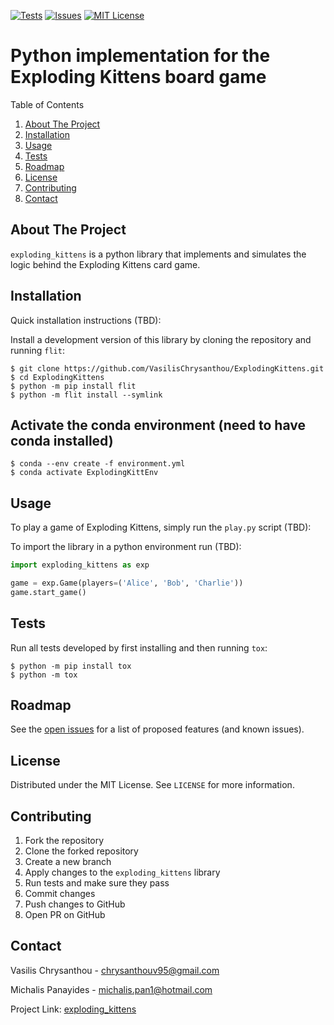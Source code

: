 [![Tests][tests-shield]][tests-url]
[![Issues][issues-shield]][issues-url]
[![MIT License][license-shield]][license-url]

Python implementation for the Exploding Kittens board game
==========================================================


<summary>Table of Contents</summary>
<ol>
  <li><a href="#about-the-project">About The Project</a></li>
  <li><a href="#installation">Installation</a></li>
  <li><a href="#usage">Usage</a></li>
  <li><a href="#tests">Tests</a></li>
  <li><a href="#roadmap">Roadmap</a></li>
  <li><a href="#license">License</a></li>
  <li><a href="#contributing">Contributing</a></li>
  <li><a href="#contact">Contact</a></li>
</ol>



## About The Project
`exploding_kittens` is a python library that implements and simulates the logic behind the Exploding Kittens card game. 


## Installation
Quick installation instructions (TBD):


Install a development version of this library by cloning the repository and running `flit`:
    
    $ git clone https://github.com/VasilisChrysanthou/ExplodingKittens.git
    $ cd ExplodingKittens
    $ python -m pip install flit
    $ python -m flit install --symlink


## Activate the conda environment (need to have conda installed)

    $ conda --env create -f environment.yml
    $ conda activate ExplodingKittEnv



## Usage
To play a game of Exploding Kittens, simply run the `play.py` script (TBD):

To import the library in a python environment run (TBD):

```python
import exploding_kittens as exp

game = exp.Game(players=('Alice', 'Bob', 'Charlie'))
game.start_game()
```


## Tests
Run all tests developed by first installing and then running `tox`:

    $ python -m pip install tox
    $ python -m tox


## Roadmap
See the [open issues](https://github.com/VasilisChrysanthou/ExplodingKittens/issues) for a list of proposed features (and known issues).


## License
Distributed under the MIT License. See `LICENSE` for more information.


## Contributing
1. Fork the repository
2. Clone the forked repository
3. Create a new branch
4. Apply changes to the `exploding_kittens` library
5. Run tests and make sure they pass
6. Commit changes
7. Push changes to GitHub
8. Open PR on GitHub


## Contact
Vasilis Chrysanthou - chrysanthouv95@gmail.com

Michalis Panayides - michalis.pan1@hotmail.com

Project Link: [exploding_kittens](https://github.com/VasilisChrysanthou/ExplodingKittens)



<!-- MARKDOWN LINKS & IMAGES -->
[tests-shield]: https://img.shields.io/badge/Tests-passing-GREEN.svg
[tests-url]: https://github.com/VasilisChrysanthou/ExplodingKittens/actions
[issues-shield]: https://img.shields.io/github/issues/VasilisChrysanthou/ExplodingKittens.svg
[issues-url]: https://github.com/VasilisChrysanthou/ExplodingKittens/issues
[license-shield]: https://img.shields.io/github/license/othneildrew/Best-README-Template.svg
[license-url]: https://github.com/VasilisChrysanthou/ExplodingKittens/blob/master/LICENSE.txt
